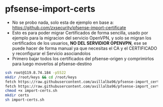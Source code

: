 # pfsense-import-certs

* No se probo nada, solo esta de ejemplo en base a:
<https://github.com/zxsecurity/pfsense-import-certificate>
* Esto es para poder migrar Certificados de forma sencilla, usado por ejemplo para la migracion del servicio OpenVPN, y solo se migran los certificados de los usuarios, **NO DEL SERVIDIOR OPENVPN**, ese se puede hacer de forma manual ya que necesitas el CA y el CERTIFICADO y reconfigurar el Servicio asociandolos
* Primero bajar todos los certificados del pfsense-origen y comprimirlos para luego moverlos al pfsense-destino
```bash
ssh root@119.8.74.184 -p5522
mkdir /root/keys && cd /root/keys
fetch https://raw.githubusercontent.com/avillalba96/pfsense-import_certs/refs/heads/master/import-cert.php?token=GHSAT0AAAAAACUP4EJK42IB5RT6BDJA5UEIZ4ARQ3A)
fetch https://raw.githubusercontent.com/avillalba96/pfsense-import_certs/refs/heads/master/import-certs.sh?token=GHSAT0AAAAAACUP4EJL3PPYN7TXRH6TOLY6Z4ARQ4A
chmod +x import-certs.sh
mkdir certs
sh import-certs.sh
```

